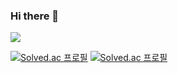 ### Hi there 👋

<img src="https://img.shields.io/badge/Python-3766AB?style=flat-square&logo=Python&logoColor=white"/></a>

[![Solved.ac
프로필](http://mazassumnida.wtf/api/generate_badge?boj={xorbs578})](https://solved.ac/{xorbs578})
[![Solved.ac
프로필](http://mazassumnida.wtf/api/v2/generate_badge?boj={xorbs578})](https://solved.ac/{xorbs578})


<!--
**minicks/minicks** is a ✨ _special_ ✨ repository because its `README.md` (this file) appears on your GitHub profile.

Here are some ideas to get you started:

- 🔭 I’m currently working on ...
- 🌱 I’m currently learning ...
- 👯 I’m looking to collaborate on ...
- 🤔 I’m looking for help with ...
- 💬 Ask me about ...
- 📫 How to reach me: ...
- 😄 Pronouns: ...
- ⚡ Fun fact: ...
-->
